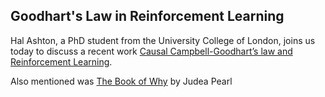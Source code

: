 ## Goodhart's Law in Reinforcement Learning

Hal Ashton, a PhD student from the University College of London, joins us today to discuss a recent work
[Causal Campbell-Goodhart’s law and Reinforcement Learning](https://arxiv.org/abs/2011.01010).

Also mentioned was [The Book of Why](https://www.amazon.com/Book-Why-Science-Cause-Effect/dp/046509760X) by Judea Pearl

